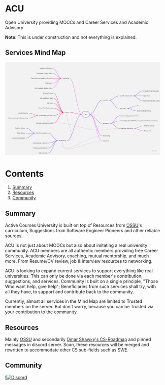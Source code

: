 # ACU
Open University providing MOOCs and Career Services and Academic Advisory

**Note**: This is under construction and not everything is explained.

## Services Mind Map

![MindMap](images/ACU_Services.jpg)

# Contents
1. [Summary](#Summary)
2. [Resources](#Resources)
3. [Community](#Community)

## Summary
Active Courses University is built on top of Resources from [OSSU](https://github.com/ossu/computer-science)'s curriculum, Suggestions from Software Engineer Pioneers and other reliable sources.

ACU is not just about MOOCs but also about imitating a real university community. ACU members are all authentic members providing free Career Services, Academic Advisory, coaching, mutual mentorship, and much more. From Resume/CV review, job & interview resources to networking.

ACU is looking to expand current services to support everything like real universities. This can only be done via each member's contribution, suggestions, and services. Community is built on a single principle, "Those Who want help, give help"; Beneficiaries from such services shall try, with all they have, to support and contribute back to the community.

Currently, almost all services in the Mind Map are limited to Trusted members on the server. But don't worry, because you can be Trusted via your contribution to the community.

## Resources
Mainly [OSSU](https://github.com/ossu/computer-science) and secondarily [Omar Shawky's CS-Roadmap](https://github.com/OmarShawky1/CS-Roadmap) and pinned messages in discord server. Soon, these resources will be merged and rewritten to accommodate other CS sub-fields such as SWE.

## Community
[!![Discord](https://img.shields.io/discord/950993900720492574?logo=discord&logoColor=ffffff&label=%20&labelColor=6A7EC2&color=7389D8)](https://discord.gg/QrfTN2Aukx)
